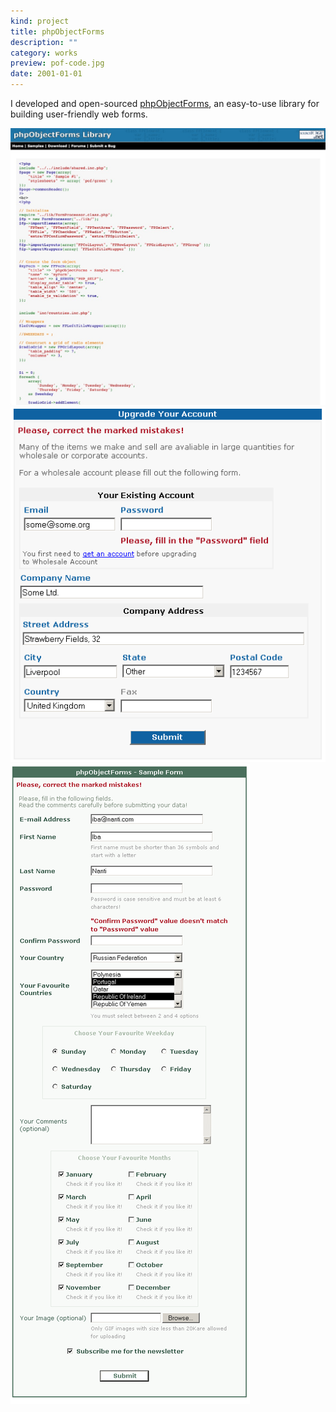 ```yaml
---
kind: project
title: phpObjectForms
description: ""
category: works
preview: pof-code.jpg
date: 2001-01-01
---
```

I developed and open-sourced [phpObjectForms](http://pof.sourceforge.net),
an easy-to-use library for building user-friendly web forms.
                                
![](pof-code.jpg)
![](pof1.png)
![](pof2.png)
